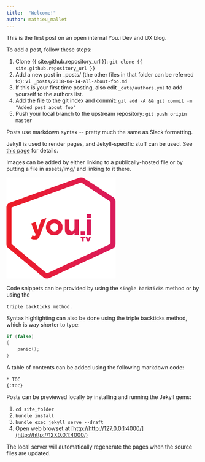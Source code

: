 ```yaml
---
title:  "Welcome!"
author: mathieu_mallet
---
```

This is the first post on an open internal You.i Dev and UX blog.

To add a post, follow these steps:

1. Clone {{ site.github.repository_url }}:
`git clone {{ site.github.repository_url }}`
2. Add a new post in _posts/ (the other files in that folder can be referred to):
`vi _posts/2018-04-14-all-about-foo.md`
3. If this is your first time posting, also edit `_data/authors.yml` to add yourself to the authors list.
4. Add the file to the git index and commit:
`git add -A && git commit -m "Added post about foo"`
5. Push your local branch to the upstream repository:
`git push origin master`

Posts use markdown syntax -- pretty much the same as Slack formatting.

Jekyll is used to render pages, and Jekyll-specific stuff can be used. See [this page](https://jekyllrb.com/docs/posts/) for details.

Images can be added by either linking to a publically-hosted file or by putting a file in assets/img/ and linking to it there.

![You.i Logo](/assets/img/youi-logo.png)

Code snippets can be provided by using the `single backticks` method or by using the

```
triple backticks method.
```

Syntax highlighting can also be done using the triple backticks method, which is way shorter to type:

```c++
if (false)
{
    panic();
}
```

A table of contents can be added using the following markdown code:
```
* TOC
{:toc}
```

Posts can be previewed locally by installing and running the Jekyll gems:

1. `cd site_folder`
2. `bundle install`
3. `bundle exec jekyll serve --draft`
4. Open web browset at [http://http://127.0.0.1:4000/](http://http://127.0.0.1:4000/)

The local server will automatically regenerate the pages when the source files are updated.

